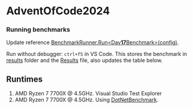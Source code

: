 # AdventOfCode2024

### Running benchmarks
Update reference [BenchmarkRunner.Run<Day**17**Benchmark>(config)](AdventOfCodeBenchmark/Program.cs).

Run without debugger: `ctrl+f5` in VS Code. This stores the benchmark in [results](AdventOfCodeBenchmark\BenchmarkDotNet.Artifacts\results) folder and the [Results](Results.json) file, also updates the table below.

## Runtimes
<!--ResultTableStart-->
<!--ResultTableEnd-->

1) AMD Ryzen 7 7700X @ 4.5GHz. Visual Studio Test Explorer
2) AMD Ryzen 7 7700X @ 4.5GHz. Using [DotNetBenchmark](https://github.com/dotnet/BenchmarkDotNet).